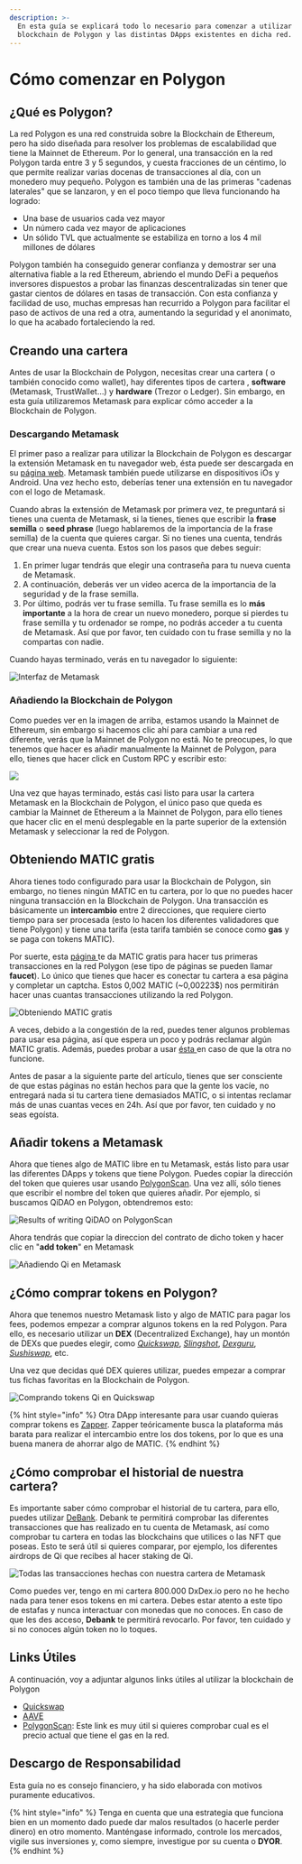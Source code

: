 ```yaml
---
description: >-
  En esta guía se explicará todo lo necesario para comenzar a utilizar la red
  blockchain de Polygon y las distintas DApps existentes en dicha red.
---
```


# Cómo comenzar en Polygon

## ¿Qué es Polygon?

La red Polygon es una red construida sobre la Blockchain de Ethereum, pero ha sido diseñada para resolver los problemas de escalabilidad que tiene la Mainnet de Ethereum. Por lo general, una transacción en la red Polygon tarda entre 3 y 5 segundos, y cuesta fracciones de un céntimo, lo que permite realizar varias docenas de transacciones al día, con un monedero muy pequeño. Polygon es también una de las primeras "cadenas laterales" que se lanzaron, y en el poco tiempo que lleva funcionando ha logrado:

* Una base de usuarios cada vez mayor&#x20;
* Un número cada vez mayor de aplicaciones&#x20;
* Un sólido TVL que actualmente se estabiliza en torno a los 4 mil millones de dólares&#x20;

Polygon también ha conseguido generar confianza y demostrar ser una alternativa fiable a la red Ethereum, abriendo el mundo DeFi a pequeños inversores dispuestos a probar las finanzas descentralizadas sin tener que gastar cientos de dólares en tasas de transacción. Con esta confianza y facilidad de uso, muchas empresas han recurrido a Polygon para facilitar el paso de activos de una red a otra, aumentando la seguridad y el anonimato, lo que ha acabado fortaleciendo la red.

## Creando una cartera

Antes de usar la Blockchain de Polygon, necesitas crear una cartera ( o también conocido como wallet), hay diferentes tipos de cartera , **software** (Metamask, TrustWallet...) y **hardware** (Trezor o Ledger). Sin embargo, en esta guía utilizaremos Metamask para explicar cómo acceder a la Blockchain de Polygon.

### Descargando Metamask

El primer paso a realizar para utilizar la Blockchain de Polygon es descargar la extensión Metamask en tu navegador web, ésta puede ser descargada en su [página web](https://metamask.io/download.html). Metamask también puede utilizarse en dispositivos iOs y Android. Una vez hecho esto, deberías tener una extensión en tu navegador con el logo de Metamask.&#x20;

Cuando abras la extensión de Metamask por primera vez, te preguntará si tienes una cuenta de Metamask, si la tienes, tienes que escribir la **frase semilla** o **seed phrase** (luego hablaremos de la importancia de la frase semilla) de la cuenta que quieres cargar. Si no tienes una cuenta, tendrás que crear una nueva cuenta. Estos son los pasos que debes seguir:

1. En primer lugar tendrás que elegir una contraseña para tu nueva cuenta de Metamask.
2. A continuación, deberás ver un video acerca de la importancia de la seguridad y de la frase semilla.
3. Por último, podrás ver tu frase semilla. Tu frase semilla es lo **más importante** a la hora de crear un nuevo monedero, porque si pierdes tu frase semilla y tu ordenador se rompe, no podrás acceder a tu cuenta de Metamask. Así que por favor, ten cuidado con tu frase semilla y no la compartas con nadie.

Cuando hayas terminado, verás en tu navegador lo siguiente:

![Interfaz de Metamask](<../../.gitbook/assets/image (18).png>)

### Añadiendo la Blockchain de Polygon

Como puedes ver en la imagen de arriba, estamos usando la Mainnet de Ethereum, sin embargo si hacemos clic ahí para cambiar a una red diferente, verás que la Mainnet de Polygon no está. No te preocupes, lo que tenemos que hacer es añadir manualmente la Mainnet de Polygon, para ello, tienes que hacer click en Custom RPC y escribir esto:

![](<../../.gitbook/assets/image (20).png>)

Una vez que hayas terminado, estás casi listo para usar la cartera Metamask en la Blockchain de Polygon, el único paso que queda es cambiar la Mainnet de Ethereum a la Mainnet de Polygon, para ello tienes que hacer clic en el menú desplegable en la parte superior de la extensión Metamask y seleccionar la red de Polygon.

## Obteniendo MATIC gratis

Ahora tienes todo configurado para usar la Blockchain de Polygon, sin embargo, no tienes ningún MATIC en tu cartera, por lo que no puedes hacer ninguna transacción en la Blockchain de Polygon. Una transacción es básicamente un **intercambio** entre 2 direcciones, que requiere cierto tiempo para ser procesada (esto lo hacen los diferentes validadores que tiene Polygon) y tiene una tarifa (esta tarifa también se conoce como **gas** y se paga con tokens MATIC).

Por suerte, esta [página ](https://matic.supply)te da MATIC gratis para hacer tus primeras transacciones en la red Polygon (ese tipo de páginas se pueden llamar **faucet**). Lo único que tienes que hacer es conectar tu cartera a esa página y completar un captcha. Estos 0,002 MATIC (\~0,00223$) nos permitirán hacer unas cuantas transacciones utilizando la red Polygon.

![Obteniendo MATIC gratis](<../../.gitbook/assets/image (23).png>)

A veces, debido a la congestión de la red, puedes tener algunos problemas para usar esa página, así que espera un poco y podrás reclamar algún MATIC gratis. Además, puedes probar a usar [ésta ](https://macncheese.finance/matic-polygon-mainnet-faucet.php)en caso de que la otra no funcione.&#x20;

Antes de pasar a la siguiente parte del artículo, tienes que ser consciente de que estas páginas no están hechos para que la gente los vacíe, no entregará nada si tu cartera tiene demasiados MATIC, o si intentas reclamar más de unas cuantas veces en 24h. Así que por favor, ten cuidado y no seas egoísta.

## Añadir tokens a Metamask

Ahora que tienes algo de MATIC libre en tu Metamask, estás listo para usar las diferentes DApps y tokens que tiene Polygon. Puedes copiar la dirección del token que quieres usar usando [PolygonScan](https://polygonscan.com). Una vez allí, sólo tienes que escribir el nombre del token que quieres añadir. Por ejemplo, si buscamos QiDAO en Polygon, obtendremos esto:

![Results of writing QiDAO on PolygonScan](<../../.gitbook/assets/image (24).png>)

Ahora tendrás que copiar la direccion del contrato de dicho token y hacer clic en "**add token**" en Metamask

![Añadiendo Qi en Metamask](<../../.gitbook/assets/image (25).png>)

## ¿Cómo comprar tokens en Polygon?

Ahora que tenemos nuestro Metamask listo y algo de MATIC para pagar los fees, podemos empezar a comprar algunos tokens en la red Polygon. Para ello, es necesario utilizar un **DEX** (Decentralized Exchange), hay un montón de DEXs que puedes elegir, como [_Quickswap_](https://quickswap.exchange/#/swap), [_Slingshot_](https://app.slingshot.finance/trade/m/MATIC/USDC), [_Dexguru_](https://dex.guru), [_Sushiswap_](https://app.sushi.com/swap), etc.&#x20;

Una vez que decidas qué DEX quieres utilizar, puedes empezar a comprar tus fichas favoritas en la Blockchain de Polygon.

![Comprando tokens Qi en Quickswap](<../../.gitbook/assets/image (26).png>)

{% hint style="info" %}
Otra DApp interesante para usar cuando quieras comprar tokens es [Zapper](https://zapper.fi/es/exchange). Zapper teóricamente busca la plataforma más barata para realizar el intercambio entre los dos tokens, por lo que es una buena manera de ahorrar algo de MATIC.
{% endhint %}

## ¿Cómo comprobar el historial de nuestra cartera?

Es importante saber cómo comprobar el historial de tu cartera, para ello, puedes utilizar [DeBank](https://debank.com). Debank te permitirá comprobar las diferentes transacciones que has realizado en tu cuenta de Metamask, así como comprobar tu cartera en todas las blockchains que utilices o las NFT que poseas. Esto te será útil si quieres comparar, por ejemplo, los diferentes airdrops de Qi que recibes al hacer staking de Qi.

![Todas las transacciones hechas con nuestra cartera de Metamask](<../../.gitbook/assets/image (27).png>)

Como puedes ver, tengo en mi cartera 800.000 DxDex.io pero no he hecho nada para tener esos tokens en mi cartera. Debes estar atento a este tipo de estafas y nunca interactuar con monedas que no conoces. En caso de que les des acceso, **Debank** te permitirá revocarlo. Por favor, ten cuidado y si no conoces algún token no lo toques.

## Links Útiles

A continuación, voy a adjuntar algunos links útiles al utilizar la blockchain de Polygon

* [Quickswap](https://quickswap.exchange/#/swap)
* &#x20;[AAVE](https://app.aave.com)
* [PolygonScan](https://polygonscan.com/gastracker/): Este link es muy útil si quieres comprobar cual es el precio actual que tiene el gas en la red.

## Descargo de Responsabilidad

Esta guía no es consejo financiero, y ha sido elaborada con motivos puramente educativos.

{% hint style="info" %}
Tenga en cuenta que una estrategia que funciona bien en un momento dado puede dar malos resultados (o hacerle perder dinero) en otro momento. Manténgase informado, controle los mercados, vigile sus inversiones y, como siempre, investigue por su cuenta o **DYOR**.
{% endhint %}

&#x20;
